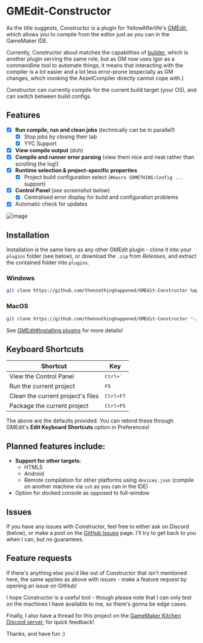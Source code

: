 # GMEdit-Constructor
As the title suggests, Constructor is a plugin for YellowAfterlife's [GMEdit](<https://github.com/YellowAfterlife/GMEdit>), which allows you to compile from the editor just as you can in the GameMaker IDE.

Currently, Constructor about matches the capabilities of [builder](<https://github.com/YAL-GMEdit/builder>), which is another plugin serving the same role, but as GM now uses Igor as a commandline tool to automate things, it means that interacting with the compiler is a lot easier and a lot less error-prone (especially as GM changes, which invoking the AssetCompiler directly cannot cope with.)

Constructor can currently compile for the current build target (your OS), and can switch between build configs.

## Features
 - [x] **Run compile, run and clean jobs** (technically can be in parallel!)
   - [x] Stop jobs by closing their tab
   - [x] YYC Support
 - [x] **View compile output** (duh)
 - [x] **Compile and runner error parsing** (view them nice and neat rather than scrolling the log!)
 - [x] **Runtime selection & project-specific properties**
   - [x] Project build configuration select (`#macro SOMETHING:Config ...` support)
 - [x] **Control Panel** (*see screenshot below*)
   - [x] Centralised error display for build and configuration problems
 - [x] Automatic check for updates

![image](https://github.com/thennothinghappened/GMEdit-Constructor/assets/35243139/6cde8fc7-ed20-4680-88a3-9207c5b0b938)

## Installation
Installation is the same here as any other GMEdit plugin - clone it into your `plugins` folder (see below), or download the `.zip` from *Releases*, and extract the contained folder into `plugins`.

### Windows
```sh
git clone https://github.com/thennothinghappened/GMEdit-Constructor %appdata%\AceGM\GMEdit\plugins\GMEdit-Constructor
```

### MacOS
```sh
git clone https://github.com/thennothinghappened/GMEdit-Constructor "~/Library/Application Support/AceGM/GMEdit/plugins/GMEdit-Constructor"
```

See [GMEdit#Installing plugins](https://github.com/YellowAfterlife/GMEdit/wiki/Using-plugins#installing-plugins)
for more details!

## Keyboard Shortcuts

| Shortcut                          | Key                |
| --------------------------------- | ------------------ |
| View the Control Panel            | <kbd>Ctrl+\`</kbd> |
| Run the current project           | <kbd>F5</kbd>      |
| Clean the current project's files | <kbd>Ctrl+F7</kbd> |
| Package the current project       | <kbd>Ctrl+F5</kbd> |

The above are the defaults provided. You can rebind these through GMEdit's
**Edit Keyboard Shortcuts** option in Preferences!

## Planned features include:
- **Support for other targets**:
  - HTML5
  - Android
  - Remote compilation for other platforms using `devices.json` (compile on another machine via `ssh` as you can in the IDE)
- Option for docked console as opposed to full-window

## Issues
If you have any issues with Constructor, feel free to either ask on Discord (below), or make a post on the [GitHub Issues](<https://github.com/thennothinghappened/GMEdit-Constructor/issues>) page. I'll try to get back to you when I can, but no guarantees.

## Feature requests
If there's anything else you'd like out of Constructor that isn't mentioned here, the same applies as above with issues - make a feature request by opening an issue on GitHub!

I hope Constructor is a useful tool - though please note that I can only test on the machines I have available to me, so there's gonna be edge cases.

Finally, I also have a thread for this project on the [GameMaker Kitchen Discord server](https://discord.com/channels/724320164371497020/1208360272570490930), for quick feedback!

Thanks, and have fun :)
